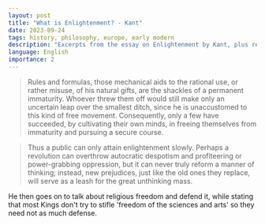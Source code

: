 ```yaml
---
layout: post
title: "What is Enlightenment? - Kant"
date: 2023-09-24
tags: history, philosophy, europe, early modern
description: "Excerpts from the essay on Enlightenment by Kant, plus reflections."
language: English
importance: 2
---
```


> Rules and formulas, those mechanical aids to the rational use, or rather
misuse, of his natural gifts, are the shackles of a permanent immaturity. Whoever threw
them off would still make only an uncertain leap over the smallest ditch, since he is
unaccustomed to this kind of free movement. Consequently, only a few have succeeded,
by cultivating their own minds, in freeing themselves from immaturity and pursuing a
secure course.

> Thus a public can only attain enlightenment slowly. Perhaps a
revolution can overthrow autocratic despotism and profiteering or power-grabbing
oppression, but it can never truly reform a manner of thinking; instead, new prejudices,
just like the old ones they replace, will serve as a leash for the great unthinking mass.

He then goes on to talk about religious freedom and defend it, while stating that most Kings don't try to stifle 'freedom of the sciences and arts' so they need not as much defense.